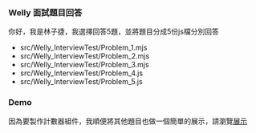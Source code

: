 ### Welly 面試題目回答
你好，我是林子捷，我選擇回答5題，並將題目分成5份js檔分別回答
- src/Welly_InterviewTest/Problem_1.mjs
- src/Welly_InterviewTest/Problem_2.mjs
- src/Welly_InterviewTest/Problem_3.mjs
- src/Welly_InterviewTest/Problem_4.js
- src/Welly_InterviewTest/Problem_5.js

### Demo
因為要製作計數器組件，我順便將其他題目也做一個簡單的展示，請瀏覽[展示](https://zijson.github.io/Welly-interview-test/)
  
